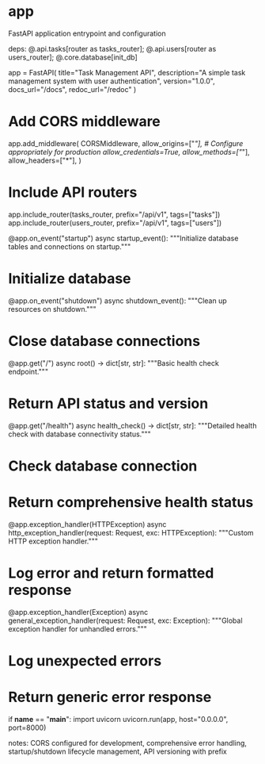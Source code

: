 # app
FastAPI application entrypoint and configuration

deps: @.api.tasks[router as tasks_router]; @.api.users[router as users_router]; @.core.database[init_db]

app = FastAPI(
    title="Task Management API",
    description="A simple task management system with user authentication",
    version="1.0.0",
    docs_url="/docs",
    redoc_url="/redoc"
)

# Add CORS middleware
app.add_middleware(
    CORSMiddleware,
    allow_origins=["*"],  # Configure appropriately for production
    allow_credentials=True,
    allow_methods=["*"],
    allow_headers=["*"],
)

# Include API routers
app.include_router(tasks_router, prefix="/api/v1", tags=["tasks"])
app.include_router(users_router, prefix="/api/v1", tags=["users"])

@app.on_event("startup")
async startup_event():
  """Initialize database tables and connections on startup."""
  # Initialize database
  
@app.on_event("shutdown") 
async shutdown_event():
  """Clean up resources on shutdown."""
  # Close database connections
  
@app.get("/")
async root() -> dict[str, str]:
  """Basic health check endpoint."""
  # Return API status and version
  
@app.get("/health")
async health_check() -> dict[str, str]:
  """Detailed health check with database connectivity status."""
  # Check database connection
  # Return comprehensive health status

@app.exception_handler(HTTPException)
async http_exception_handler(request: Request, exc: HTTPException):
  """Custom HTTP exception handler."""
  # Log error and return formatted response

@app.exception_handler(Exception)
async general_exception_handler(request: Request, exc: Exception):
  """Global exception handler for unhandled errors."""
  # Log unexpected errors
  # Return generic error response

if __name__ == "__main__":
  import uvicorn
  uvicorn.run(app, host="0.0.0.0", port=8000)

notes: CORS configured for development, comprehensive error handling, startup/shutdown lifecycle management, API versioning with prefix